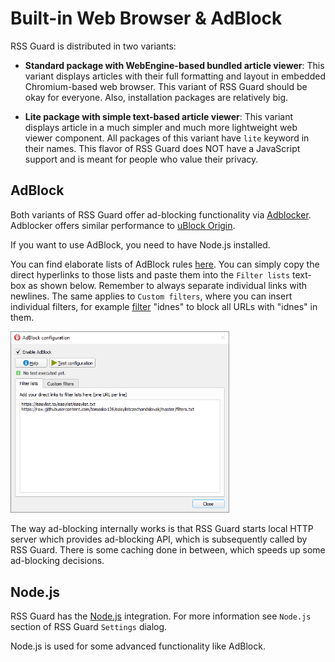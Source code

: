 Built-in Web Browser & AdBlock
==============================
RSS Guard is distributed in two variants:
* **Standard package with WebEngine-based bundled article viewer**: This variant displays articles with their full formatting and layout in embedded Chromium-based web browser. This variant of RSS Guard should be okay for everyone. Also, installation packages are relatively big.

* **Lite package with simple text-based article viewer**: This variant displays article in a much simpler and much more lightweight web viewer component. All packages of this variant have `lite` keyword in their names. This flavor of RSS Guard does NOT have a JavaScript support and is meant for people who value their privacy.

## AdBlock
Both variants of RSS Guard offer ad-blocking functionality via [Adblocker](https://github.com/cliqz-oss/adblocker). Adblocker offers similar performance to [uBlock Origin](https://github.com/gorhill/uBlock).

If you want to use AdBlock, you need to have Node.js installed.

You can find elaborate lists of AdBlock rules [here](https://easylist.to). You can simply copy the direct hyperlinks to those lists and paste them into the `Filter lists` text-box as shown below. Remember to always separate individual links with newlines. The same applies to `Custom filters`, where you can insert individual filters, for example [filter](https://adblockplus.org/filter-cheatsheet) "idnes" to block all URLs with "idnes" in them.

<img alt="alt-img" src="images/adblock.png" width="350px">

The way ad-blocking internally works is that RSS Guard starts local HTTP server which provides ad-blocking API, which is subsequently called by RSS Guard. There is some caching done in between, which speeds up some ad-blocking decisions.

## Node.js
RSS Guard has the [Node.js](https://nodejs.org) integration. For more information see `Node.js` section of RSS Guard `Settings` dialog.

Node.js is used for some advanced functionality like AdBlock.